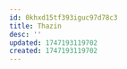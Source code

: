 ```yaml
---
id: 0khxd15tf393iguc97d78c3
title: Thazin
desc: ''
updated: 1747193119702
created: 1747193119702
---
```

